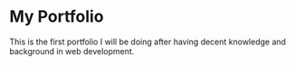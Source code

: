 # My Portfolio

This is the first portfolio I will be doing after having decent knowledge and background in web development.
